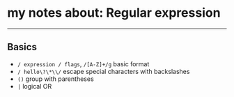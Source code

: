 # my notes about: Regular expression

---

## Basics

- `/ expression / flags`, `/[A-Z]+/g` basic format
- `/ hello\?\*\\/` escape special characters with backslashes
- `()` group with parentheses
- `|` logical OR
